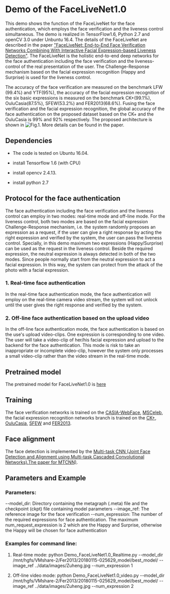 # Demo of the FaceLiveNet1.0 
This demo shows the function of the FaceLiveNet for the face authentication, which employs the face verification and the liveness control simultaneous. The demo is realized in TensorFlow1.6, Python 2.7 and openCV 3.0 under Unbuntu 16.4. The details of the FaceLiveNet are described in the paper
["FaceLiveNet: End-to-End Face Verification Networks Combining With Interactive Facial Expression-based Liveness Detection"](https://www.researchgate.net/publication/325229686_FaceLiveNet_End-to-End_Face_Verification_Networks_Combining_With_Interactive_Facial_Expression-based_Liveness_Detection). The FaceLiveNet is the holistic end-to-end deep networks for the face authentication including the face verification and the liveness-control of the real presentation of the user. The Challenge-Response mechanism based on the facial expression recognition (Happy and Surprise) is used for the liveness control.

The accuracy of the face verification are measured on the benchmark LFW (99.4%) and YTF(95%), the accuracy of the facial expression recognition of the six basic expressions is measured on the benchmark CK+(99.1%), OuluCasia(87.5%), SFEW(53.2%) and FER2013(68.6%). Fusing the face verification and the facial expression recognition, the global accuracy of the face authentication on the proposed dataset based on the CK+ and the OuluCasia is 99% and 92% respectively. The proposed architecture is shown in ![Fig.1](https://git.univ-lr.fr/zming/facelivenet1-0/raw/master/figs/fig1.png). More details can be found in the paper. 

## Dependencies
- The code is tested on Ubuntu 16.04.

- install Tensorflow 1.6 (with CPU)

- install opencv 2.4.13.

- install python 2.7

## Protocol for the face authentication
The face authentication including the face verification and the liveness control can employ in two modes: real-time mode and off-line mode. For the liveness control, both two modes are based on the facial expression Challenge-Response mechanism, i.e. the system randomly proposes an expression as a request, if the user can give a right response by acting the right expression and verified by the system, the user can pass the liveness control. Specially, in this demo maximum two expressions (Happy/Surprise) can be used as the request in the liveness control. Beside the required expression, the neutral expression is always detected in both of the two modes. Since people normally start from the neutral expression to act a facial expression. In this way, the system can protect from the attack of the photo with a facial expression.

### 1. Real-time face authentication 
In the real-time face authentication mode, the face authentication will employ on the real-time camera video stream, the system will not unlock until the user gives the right response and verified by the system. 

### 2. Off-line face authentication based on the upload video
In the off-line face authentication mode, the face authentication is based on the use's upload video-clips. One expression is corresponding to one video. The user will take a video-clip of her/his facial expression and upload to the backend for the face authentication.  This mode is risk to take an inappropriate or incomplete video-clip, however the system only processes a small video-clip rather than the video stream in the real-time mode.
 
## Pretrained model
The pretrained model for FaceLiveNet1.0 is [here](https://drive.google.com/file/d/1B-ZRtWk1UoAQXHTewhKV5UPvwP3L102X/view?usp=sharing)


## Training
The face verification networks is trained on the [CASIA-WebFace](http://www.cbsr.ia.ac.cn/english/CASIA-WebFace-Database.html), [MSCeleb](https://www.msceleb.org/), the facial expression recognition networks branch is trained on the  [CK+](http://www.consortium.ri.cmu.edu/ckagree/), [OuluCasia](http://www.cse.oulu.fi/CMV/Downloads/Oulu-CASIA), [SFEW](https://computervisiononline.com/dataset/1105138659) and [FER2013](https://www.kaggle.com/c/challenges-in-representation-learning-facial-expression-recognition-challenge/data). 



## Face alignment
The face detection is implemented by the [Multi-task CNN (Joint Face Detection and Alignment using Multi-task Cascaded Convolutional Networks).The paper for MTCNN)](https://kpzhang93.github.io/MTCNN_face_detection_alignment/index.html).


## Parameters and Example
### Parameters:

--model_dir: Directory containing the metagraph (.meta) file and the checkpoint (ckpt) file containing model parameters
--image_ref: The reference image for the face verification
--num_expression: The number of the required expressions for face authentication. The maximum num_request_expression is 2 which are the Happy and Surprise, otherwise the Happy will be chosen for face authentication	

### Examples for command line:

1. Real-time mode:
python Demo_FaceLiveNet1.0_Realtime.py --model_dir /mnt/hgfs/VMshare-2/Fer2013/20180115-025629_model/best_model/ --image_ref ../data/images/Zuheng.jpg --num_expression 1

2. Off-line video mode:
python Demo_FaceLiveNet1.0_video.py --model_dir /mnt/hgfs/VMshare-2/Fer2013/20180115-025629_model/best_model/ --image_ref ../data/images/Zuheng.jpg --num_expression 2

